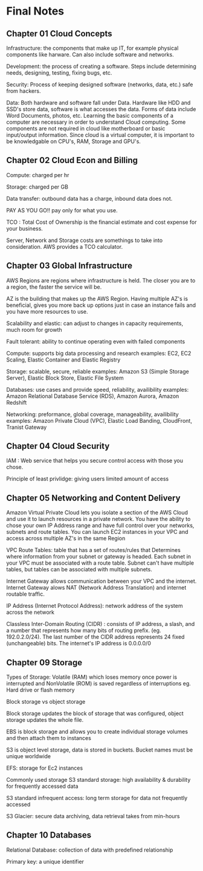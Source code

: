 # Final Notes 

## Chapter 01 Cloud Concepts
Infrastructure: the components that make up IT, for example physical components like harware. Can also include software and networks.

Development: the process of creating a software. Steps include determining needs, designing, testing, fixing bugs, etc.

Security: Process of keeping designed software (networks, data, etc.) safe from hackers.

Data: Both hardware and software fall under Data. Hardware like HDD and SSD's store data, software is what accesses the data. Forms of data include Word Documents, photos, etc.
Learning the basic components of a computer are necessary in order to understand Cloud computing. Some components are not required in cloud like motherboard or basic input/output information. Since cloud is a virtual computer, it is important to be knowledgable on CPU's, RAM, Storage and GPU's.

## Chapter 02 Cloud Econ and Billing
Compute: charged per hr

Storage: charged per GB

Data transfer: outbound data has a charge, inbound data does not.

PAY AS YOU GO!! pay only for what you use. 

TCO : Total Cost of Ownership is the financial estimate and cost expense for your business.

Server, Network and Storage costs are somethings to take into consideration. AWS provides a TCO calculator. 

## Chapter 03 Global Infrastructure
AWS Regions are regions where infrastructure is held. The closer you are to a region, the faster the service will be.

AZ is the building that makes up the AWS Region. Having multiple AZ's is beneficial, gives you more back up options just in case an instance fails and you have more resources to use.

Scalability and elastic: can adjust to changes in capacity requirements, much room for growth

Fault tolerant: ability to continue operating even with failed components

Compute: supports big data processing and research examples: EC2, EC2 Scaling, Elastic Container and Elastic Registry

Storage: scalable, secure, reliable examples: Amazon S3 (Simple Storage Server), Elastic Block Store, Elastic File System

Databases: use cases and provide speed, reliability, availibility examples: Amazon Relational Database Service (RDS), Amazon Aurora, Amazon Redshift

Networking: preformance, global coverage, manageability, availibility examples: Amazon Private Cloud (VPC), Elastic Load Banding, CloudFront, Tranist Gateway 

## Chapter 04 Cloud Security
IAM : Web service that helps you secure control access with those you chose. 

Principle of least privlidge: giving users limited amount of access

## Chapter 05 Networking and Content Delivery
Amazon Virtual Private Cloud lets you isolate a section of the AWS Cloud and use it to launch resources in a private network. You have the ability to chose your own IP Address range and have full control over your networks, subnets and route tables. You can launch EC2 instances in your VPC and access across multiple AZ's in the same Region 

VPC Route Tables: table that has a set of routes/rules that Determines where information from your subnet or gateway is headed. Each subnet in your VPC must be associated with a route table. Subnet can't have multiple tables, but tables can be associated with multiple subnets.

Internet Gateway allows communication between your VPC and the internet. Internet Gateway alows NAT (Network Address Translation) and internet routable traffic. 

IP Address (Internet Protocol Address): network address of the system across the network 

Classless Inter-Domain Routing (CIDR) : consists of IP address, a slash, and a number that represents how many bits of routing prefix. (eg. 192.0.2.0/24). The last number of the CIDR address represents 24 fixed (unchangeable) bits. The internet's IP address is 0.0.0.0/0


## Chapter 09 Storage 
Types of Storage: Volatile (RAM) which loses memory once power is interrupted and NonVolatile (ROM) is saved regardless of interruptions eg. Hard drive or flash memory

Block storage vs object storage 

Block storage updates the block of storage that was configured, object storage updates the whole file. 

EBS is block storage and allows you to create individual storage volumes and then attach them to instances 

S3 is object level storage, data is stored in buckets. Bucket names must be unique worldwide 

EFS: storage for Ec2 instances

Commonly used storage 
S3 standard storage: high availability & durability for frequently accessed data

S3 standard infrequent access: long term storage for data not frequently accessed 

S3 Glacier: secure data archiving, data retrieval takes from min-hours

## Chapter 10 Databases 


Relational Database: collection of data with predefined relationship 

Primary key: a unique identifier 



